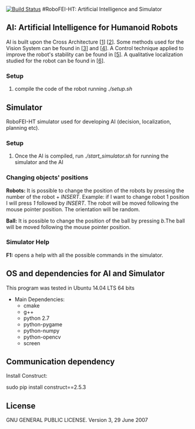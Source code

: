 [![Build Status](https://travis-ci.com/thiagohomem/RoboFEI-HT_Debug.svg?token=BM6ZpSsKHNz3RkbM8yxT&branch=master)](https://travis-ci.com/thiagohomem/RoboFEI-HT_Debug)
#RoboFEI-HT: Artificial Intelligence and Simulator

## AI: Artificial Intelligence for Humanoid Robots

AI is built upon the Cross Architecture \[[1]] \[[2]]. Some methods used for the Vision System can be found in \[[3]] and \[[4]]. A Control technique applied to improve the robot's stability can be found in \[[5]]. A qualitative localization studied for the robot can be found in \[[6]].

[1]: http://dx.doi.org/10.1109/SBR.LARS.Robocontrol.2014.39
[2]: http://dx.doi.org/10.1007/978-3-662-48134-9_4
[3]: http://dx.doi.org/10.1109/SBR.LARS.Robocontrol.2014.51
[4]: http://dx.doi.org/10.1109/LARS-SBR.2015.43
[5]: http://dx.doi.org/10.1109/LARS-SBR.2015.41
[6]: http://dx.doi.org/10.1109/LARS-SBR.2015.44


### Setup

1. compile the code of the robot running *./setup.sh*

## Simulator

RoboFEI-HT simulator used for developing AI (decision, localization, planning etc).

### Setup

1. Once the AI is compiled, run *./start_simulator.sh* for running the simulator and the AI

### Changing objects' positions

**Robots:** It is possible to change the position of the robots by pressing the number of the robot + *INSERT*. Example: if I want to change robot 1 position I will press *1* followed by *INSERT*. The robot will be moved following the mouse pointer position. The orientation will be random.

**Ball:** It is possible to change the position of the ball by pressing *b*.The ball will be moved following the mouse pointer position.

### Simulator Help

**F1:** opens a help with all the possible commands in the simulator. 

## OS and dependencies for AI and Simulator

This program was tested in Ubuntu 14.04 LTS 64 bits

* Main Dependencies:
    * cmake
    * g++
    * python 2.7 
    * python-pygame
    * python-numpy
    * python-opencv
    * screen

## Communication dependency
Install Construct:

sudo pip install construct==2.5.3
    
## License

GNU GENERAL PUBLIC LICENSE.
Version 3, 29 June 2007
   
